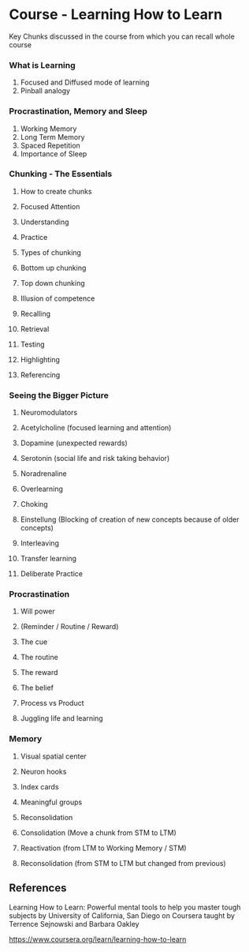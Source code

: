 # Course - Learning How to Learn

Key Chunks discussed in the course from which you can recall whole course

### What is Learning

1. Focused and Diffused mode of learning
2. Pinball analogy

### Procrastination, Memory and Sleep

1. Working Memory
2. Long Term Memory
3. Spaced Repetition
4. Importance of Sleep

### Chunking - The Essentials

1. How to create chunks

1. Focused Attention
2. Understanding
3. Practice

2. Types of chunking

1. Bottom up chunking
2. Top down chunking

3. Illusion of competence

1. Recalling
2. Retrieval
3. Testing
4. Highlighting
5. Referencing

### Seeing the Bigger Picture

1. Neuromodulators

1. Acetylcholine (focused learning and attention)
2. Dopamine (unexpected rewards)
3. Serotonin (social life and risk taking behavior)
4. Noradrenaline

2. Overlearning
3. Choking
4. Einstellung (Blocking of creation of new concepts because of older concepts)
5. Interleaving
6. Transfer learning
7. Deliberate Practice

### Procrastination

1. Will power
2. (Reminder / Routine / Reward)

1. The cue
2. The routine
3. The reward
4. The belief

3. Process vs Product
4. Juggling life and learning

### Memory

1. Visual spatial center
2. Neuron hooks
3. Index cards
4. Meaningful groups
5. Reconsolidation

1. Consolidation (Move a chunk from STM to LTM)
2. Reactivation (from LTM to Working Memory / STM)
3. Reconsolidation (from STM to LTM but changed from previous)

## References

Learning How to Learn: Powerful mental tools to help you master tough subjects by University of California, San Diego on Coursera taught by Terrence Sejnowski and Barbara Oakley

<https://www.coursera.org/learn/learning-how-to-learn>
